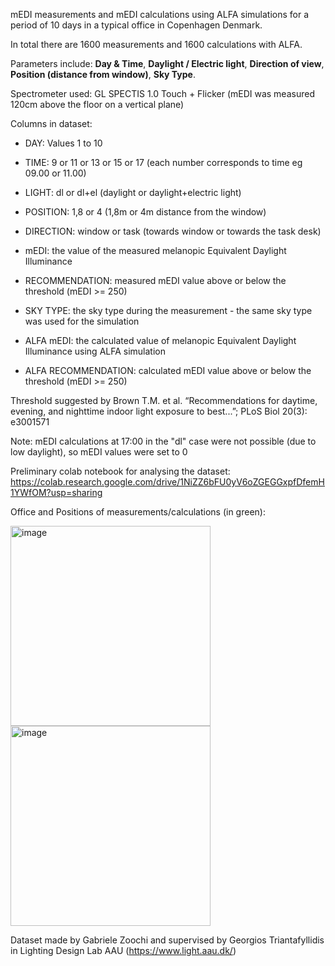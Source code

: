 
mEDI measurements and  mEDI calculations using ALFA simulations for a period of 10 days in a typical office in Copenhagen Denmark. 

In total there are 1600 measurements and 1600 calculations with ALFA.

Parameters include: **Day &amp; Time**, **Daylight / Electric light**, **Direction of view**, **Position (distance from window)**, **Sky Type**.

Spectrometer used: GL SPECTIS 1.0 Touch + Flicker (mEDI was measured 120cm above the floor on a vertical plane)

Columns in dataset:

- DAY: Values 1 to 10

- TIME: 9 or 11 or 13 or 15 or 17 (each number corresponds to time eg 09.00 or 11.00)

- LIGHT: dl or dl+el (daylight or daylight+electric light)

- POSITION: 1,8 or 4 (1,8m or 4m distance from the window)

- DIRECTION: window or task (towards window or towards the task desk)

- mEDI: the value of the measured melanopic Equivalent Daylight Illuminance

- RECOMMENDATION: measured mEDI value above or below the threshold (mEDI >= 250)

- SKY TYPE: the sky type during the measurement - the same sky type was used for the simulation
  
- ALFA mEDI: the calculated value of melanopic Equivalent Daylight Illuminance using ALFA simulation

- ALFA RECOMMENDATION: calculated mEDI value above or below the threshold (mEDI >= 250)

Threshold suggested by Brown T.M. et al. “Recommendations for daytime, evening, and nighttime indoor light exposure to best...”; PLoS Biol 20(3): e3001571

Note: mEDI calculations at 17:00 in the "dl" case were not possible (due to low daylight), so mEDI values were set to 0

Preliminary colab notebook for analysing the dataset:
https://colab.research.google.com/drive/1NiZZ6bFU0yV6oZGEGGxpfDfemH1YWfOM?usp=sharing

Office and Positions of measurements/calculations (in green):

<img width="320" alt="image" src="https://github.com/gatrian/mEDI_measurements_ALFA_simulations/assets/159296200/97366110-8c29-445b-aa97-f953da2b7c66">
<img width="320" alt="image" src="https://github.com/gatrian/mEDI_measurements_ALFA_simulations/assets/159296200/a443307e-fdc6-4ec6-96b3-c8eddfbb0151">

Dataset made by Gabriele Zoochi and supervised by Georgios Triantafyllidis in Lighting Design Lab AAU (https://www.light.aau.dk/)

